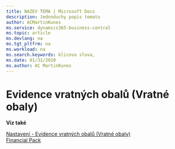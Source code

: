 ```yaml
---
title: NAZEV TEMA | Microsoft Docs
description: Jednoduchy popis tematu
author: ACMartinKunes
ms.service: dynamics365-business-central
ms.topic: article
ms.devlang: na
ms.tgt_pltfrm: na
ms.workload: na
ms.search.keywords: klicova slova, 
ms.date: 01/31/2020
ms.author: AC MartinKunes
---
```

# Evidence vratných obalů (Vratné obaly)


**Viz také**

[Nastavení - Evidence vratných obalů (Vratné obaly)](ac-pack-tracking-return-packing-setup.md)  
[Financial Pack](ac-finance-pack.md)  
